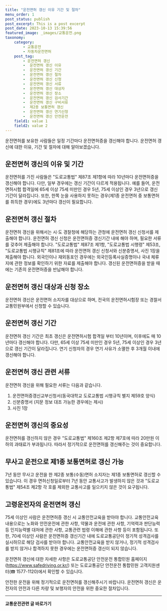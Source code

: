 ```yaml
---
title: "운전면허 갱신 이유 기간 및 절차"
menu_order: 1
post_status: publish
post_excerpt: This is a post excerpt
post_date: 2023-10-13 15:39:56
featured_image: _images/교통운전.png
taxonomy:
    category:
        - 교통운전
        - 자동차운전면허
    post_tag:
        - 운전면허 갱신
        -  운전면허 갱신 이유
        -  운전면허 갱신 기간
        -  운전면허 갱신 절차
        -  운전면허 갱신 신청
        -  운전면허 갱신 서류
        -  운전면허 갱신 대상자
        -  운전면허 갱신 장소
        -  운전면허 갱신 검사기간
        -  운전면허 갱신 구비서류
        -  제2종 보통면허 갱신
        -  운전면허 갱신 연기신청
        -  운전면허 갱신 안전운전
    field1: value 1
    field2: value 2
---
```



운전면허를 보유한 사람들은 일정 기간마다 운전면허증을 갱신해야 합니다. 운전면허 갱신에 대한 이유, 기간 및 절차에 대해 알아보겠습니다.

## 운전면허 갱신의 이유 및 기간

운전면허를 가진 사람들은 "도로교통법" 제87조 제1항에 따라 10년마다 운전면허증을 갱신해야 합니다. 다만, 일부 경우에는 갱신 기간이 다르게 적용됩니다. 예를 들어, 운전면허시험 합격일에 65세 이상 75세 미만인 경우 5년, 75세 이상인 경우 3년으로 갱신 기간이 달라집니다. 또한, 한쪽 눈을 사용하지 못하는 경우(제1종 운전면허 중 보통면허를 취득한 경우)에도 3년마다 갱신이 필요합니다.

## 운전면허 갱신 절차

운전면허 갱신을 위해서는 시·도 경찰청에 해당하는 관청에 운전면허 갱신 신청서를 제출해야 합니다. 운전면허 갱신 신청은 운전면허증 갱신기간 내에 해야 하며, 필요한 서류를 갖추어 제출해야 합니다. "도로교통법" 제87조 제1항, "도로교통법 시행령" 제53조, "도로교통법 시행규칙" 제81조에 따라 운전면허 갱신 신청서와 신분증명서, 사진 1장을 제출해야 합니다. 외국인이나 재외동포인 경우에는 외국인등록사실증명이나 국내 체류지에 관한 정보를 확인하기 위한 자료를 제출해야 합니다. 갱신된 운전면허증을 받을 때에는 기존의 운전면허증을 반납해야 합니다.

## 운전면허 갱신 대상과 신청 장소

운전면허 갱신은 운전면허 소지자를 대상으로 하며, 전국의 운전면허시험장 또는 경찰서 교통민원부에서 신청할 수 있습니다.

## 운전면허 갱신 기간

운전면허 갱신 기간은 최초 갱신은 운전면허시험 합격일 부터 10년이며, 이후에도 매 10년마다 갱신해야 합니다. 다만, 65세 이상 75세 미만인 경우 5년, 75세 이상인 경우 3년으로 갱신 기간이 달라집니다. 연기 신청자의 경우 연기 사유가 소멸한 후 3개월 이내에 갱신해야 합니다.

## 운전면허 갱신 관련 서류

운전면허 갱신을 위해 필요한 서류는 다음과 같습니다.
1. 운전면허증갱신교부신청서(동국대학교 도로교통법 시행규칙 별지 제59호 양식)
2. 신분증명서 (지문 정보 대조 가능한 경우에는 제시)
3. 사진 1장

## 운전면허 갱신의 중요성

운전면허를 갱신하지 않은 경우 "도로교통법" 제160조 제2항 제7호에 따라 20만원 이하의 과태료가 부과됩니다. 따라서 정기적으로 운전면허를 갱신해주는 것이 중요합니다.

## 무사고 운전으로 제1종 보통면허로 갱신 가능

7년 동안 무사고 운전을 한 제2종 보통(수동)면허 소지자는 제1종 보통면허로 갱신할 수 있습니다. 이 경우 면허신청일로부터 7년 동안 교통사고가 발생하지 않은 것과 "도로교통법" 제54조 제2항 각 호를 제외한 교통사고를 일으키지 않은 것이 요구됩니다.

## 고령운전자의 운전면허 갱신

75세 이상인 사람은 운전면허증 갱신 시 교통안전교육을 받아야 합니다. 교통안전교육 내용으로는 노화와 안전운전에 관한 사항, 약물과 운전에 관한 사항, 기억력과 판단능력 등 인지능력별 대처에 관한 사항, 교통관련 법령 이해에 관한 사항 등이 포함됩니다. 또한, 70세 이상인 사람은 운전면허증 갱신기간 내에 도로교통공단이 정기적 성격검사를 실시하므로 해당 검사를 받아야 합니다. 교통안전교육을 받지 않거나, 정기적 성격검사를 받지 않거나 합격하지 못한 경우에는 운전면허증 갱신이 되지 않습니다.

운전면허 갱신에 대한 자세한 사항은 도로교통공단 안전운전 통합민원 홈페이지(https://www.safedriving.or.kr/) 또는 도로교통공단 안전운전 통합민원 고객지원센터(☎ 1577-1120)에서 확인할 수 있습니다.

안전한 운전을 위해 정기적으로 운전면허를 갱신해주시기 바랍니다. 운전면허 갱신은 운전자의 안전과 다른 차량 및 보행자의 안전을 위한 중요한 절차입니다.


<!-- wp:separator -->
<hr class="wp-block-separator has-alpha-channel-opacity"/>
<!-- /wp:separator -->
<!-- wp:group {"backgroundColor":"base","layout":{"type":"constrained"}} -->
<div class="wp-block-group has-base-background-color has-background"><!-- wp:paragraph {"align":"center","fontSize":"large"} -->
<p class="has-text-align-center has-large-font-size"><strong>교통운전관련 글 바로가기</strong></p>
<!-- /wp:paragraph -->


<!-- wp:latest-posts{"categories": [{"id": 1440, "count": 19, "description": "", "link": "https://uknowlaw.com/category/%ea%b5%90%ed%86%b5%ec%9a%b4%ec%a0%84/", "name": "교통운전", "slug": "교통운전", "taxonomy": "category", "parent": 0, "meta": [],"_links":{"self":[{"href":"https://uknowlaw.com/wp-
json/wp/v2/categories/1440"}],"collection":[{"href":"https://uknowlaw.com/wp-json/wp/v2/categories"}],"about":[{"href":"https://uknowlaw.com/wp-
json/wp/v2/taxonomies/category"}],"wp:post_type":[{"href":"https://uknowlaw.com/wp-json/wp/v2/posts?categories=
1440"}],"curies":[{"name":"wp","href":"https://api.w.org/{rel}","templated":true}]}}],"postsToShow":100,"excerptLength":28,"postLayout":"grid","columns":2,"featuredImageAlign":"left","featuredImageSizeSlug":"large","fontSize":"medium"} /-->
</div>
<!-- /wp:group -->
    